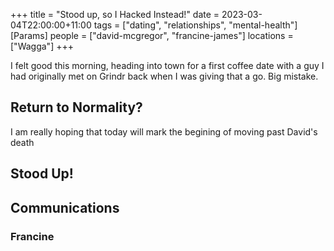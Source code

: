 +++
title = "Stood up, so I Hacked Instead!"
date = 2023-03-04T22:00:00+11:00
tags = ["dating", "relationships", "mental-health"]
[Params]
people = ["david-mcgregor", "francine-james"]
locations = ["Wagga"]
+++

I felt good this morning, heading into town for a first coffee date with a guy I had originally met on Grindr back when I was giving that a go. Big mistake.

## Return to Normality?
I am really hoping that today will mark the begining of moving past David's death

## Stood Up!

## Communications

### Francine 


